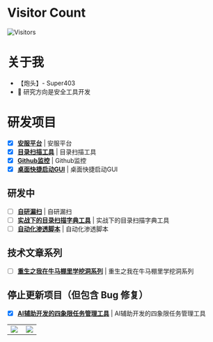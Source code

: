# Visitor Count
<!-- 访客 -->
<p align="left">
  <img src="https://profile-counter.glitch.me/Super403/count.svg" alt="Visitors">
</p>

# 关于我
- 【炮头】- Super403
- 💬  研究方向是安全工具开发

# 研发项目
- [x] **[安服平台](https://github.com/super403)**  | 安服平台
- [x] **[目录扫描工具](https://github.com/super403)**  | 目录扫描工具
- [x] **[Github监控](https://github.com/super403)**  | Github监控
- [x] **[桌面快捷启动GUI](https://github.com/super403)**  | 桌面快捷启动GUI

## 研发中
- [ ] **[自研漏扫](https://github.com/super403)**  | 自研漏扫
- [ ] **[实战下的目录扫描字典工具](https://github.com/super403)**  | 实战下的目录扫描字典工具
- [ ] **[自动化渗透脚本](https://github.com/super403)**  | 自动化渗透脚本

## 技术文章系列
- [ ] **[重生之我在牛马棚里学挖洞系列](https://github.com/super403)**  | 重生之我在牛马棚里学挖洞系列


## 停止更新项目（但包含 Bug 修复）
- [x] **[AI辅助开发的四象限任务管理工具](https://github.com/super403/AI-four-quadrant)**  | AI辅助开发的四象限任务管理工具

<table>
    <tr>
        <td >
            <center><img src="https://github-readme-stats.vercel.app/api?username=super403&show_icons=true&hide_border=true&theme=chartreuse-dark" ></center>
        </td>
        <td >
            <center><img src="https://github-profile-summary-cards.vercel.app/api/cards/profile-details?username=super403&theme=github_dark&show_icons=true" align="right" /></center>
        </td>
    </tr>
</table>











